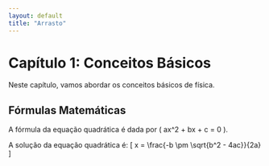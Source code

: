 ```yaml
---
layout: default
title: "Arrasto"
---
```


# Capítulo 1: Conceitos Básicos

Neste capítulo, vamos abordar os conceitos básicos de física.

## Fórmulas Matemáticas

A fórmula da equação quadrática é dada por \( ax^2 + bx + c = 0 \).

A solução da equação quadrática é:
\[ x = \frac{-b \pm \sqrt{b^2 - 4ac}}{2a} \]
